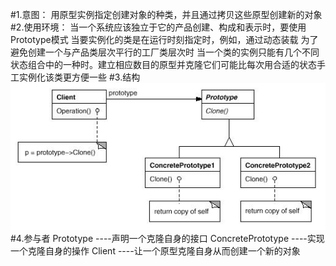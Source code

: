 #1.意图：
用原型实例指定创建对象的种类，并且通过拷贝这些原型创建新的对象
#2.使用环境：
当一个系统应该独立于它的产品创建、构成和表示时，要使用Prototype模式
当要实例化的类是在运行时刻指定时，例如，通过动态装载
为了避免创建一个与产品类层次平行的工厂类层次时
当一个类的实例只能有几个不同状态组合中的一种时。建立相应数目的原型并克隆它们可能比每次用合适的状态手工实例化该类更方便一些
#3.结构
![github](https://github.com/IceDcap/Gof-DesignPatterns/blob/master/uml/Prototype.JPG "Prototype")
#4.参与者
    Prototype
        ----声明一个克隆自身的接口
    ConcretePrototype
        ----实现一个克隆自身的操作
    Client
        ----让一个原型克隆自身从而创建一个新的对象